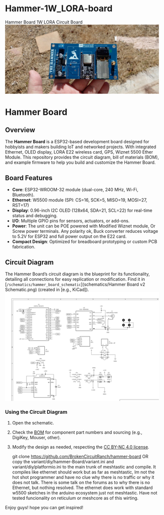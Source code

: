 # Hammer-1W_LORA-board
Hammer Board 1W LORA Circuit Board
![Hammer in hand](images/Hammer_V2.jpg)

# Hammer Board

## Overview
The **Hammer Board** is a ESP32-based development board designed for hobbyists and makers building IoT and networked projects. With integrated Ethernet, OLED display, LORA E22 wireless card, GPS, Wiznet 5500 Ether Module. This repository provides the circuit diagram, bill of materials (BOM), and example firmware to help you build and customize the Hammer Board.

## Board Features
- **Core**: ESP32-WROOM-32 module (dual-core, 240 MHz, Wi-Fi, Bluetooth).
- **Ethernet**: W5500 module (SPI: CS=16, SCK=5, MISO=19, MOSI=27, RST=17)
- **Display**: 0.96-inch I2C OLED (128x64, SDA=21, SCL=22) for real-time status and debugging.
- **I/O**: Multiple GPIO pins for sensors, actuators, or add-ons.
- **Power**: The unit can be POE powered with Modified Wiznet module, Or Screw power terminals. Any polarity ok, Buck converter reduces voltage to 5.2V for ESP32 and full power output on the E22 card.
- **Compact Design**: Optimized for breadboard prototyping or custom PCB fabrication.

## Circuit Diagram
The Hammer Board’s circuit diagram is the blueprint for its functionality, detailing all connections for easy replication or modification. Find it in [`/schematics/hammer_board_schematic`](schematics/Hammer Board v2 Schematic.png) (created in [e.g., KiCad]).
![Schematics](schematics/Hammer_Board_v2_Schematic.png)

### Using the Circuit Diagram
1. Open the schematic.
2. Check the [BOM](schematics/BOM.csv) for component part numbers and sourcing (e.g., DigiKey, Mouser, other).
4. Modify the design as needed, respecting the [CC BY-NC 4.0 license](#license).

   git clone https://github.com/BrokenCircuitRanch/hammer-board OR copy the variant/diy/hammer-Board/variant.ini and variant/diy/platformio.ini to the main trunk of meshtastic and compile. 
It compiles like ethernet should work but as far as meshtastic, Im not the hot shot programmer and have no clue why there is no traffic or why it does not talk. There is some talk on the forums as to why there is no Ethernet, but nothing resolved. 
The ethernet does work with standard w5500 sketches in the arduino ecosystem just not meshtastic. Have not tested funcionality on reticulum or meshcore as of this wirting. 

Enjoy guys! hope you can get inspired!

